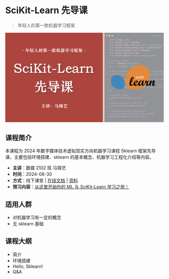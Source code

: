 # SciKit-Learn 先导课

> 年轻人的第一款机器学习框架

![cover](../images/sklearnIL/cover1.png)

## 课程简介

本课程为 2024 年数字媒体技术虚拟现实方向机器学习课程 Sklearn 框架先导课，主要包括环境搭建、sklearn 的基本概念、机器学习工程化介绍等内容。

- **主讲**：数媒 2102 班 马锦艺
- **时间**：2024-08-30
- **方式**：线下课堂 | [在线文档](../../sklearn/synopsis/synopsis.md) | [资料](https://www.123pan.com/s/7vwRjv-lRpxv.html)
- **预习内容**：[从这里开始你的 ML 与 SciKit-Learn 学习之旅！](../../sklearn/synopsis/synopsis.md)

## 适用人群

- 对机器学习有一定的概念
- 无 sklearn 基础

## 课程大纲

- 简介
- 环境搭建
- Hello, Sklearn!
- Q&A
